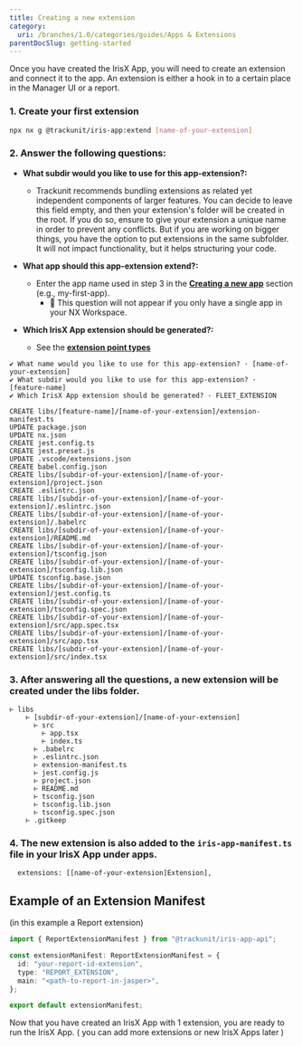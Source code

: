 ```yaml
---
title: Creating a new extension
category:
  uri: /branches/1.0/categories/guides/Apps & Extensions
parentDocSlug: getting-started
---
```


Once you have created the IrisX App, you will need to create an extension and connect it to the app. An extension is either a hook in to a certain place in the Manager UI or a report.

### 1. Create your first extension

```bash
npx nx g @trackunit/iris-app:extend [name-of-your-extension]
```

### 2. Answer the following questions:

- **What subdir would you like to use for this app-extension?:**
  - Trackunit recommends bundling extensions as related yet independent components of larger features. You can decide to leave this field empty, and then your extension's folder will be created in the root. If you do so, ensure to give your extension a unique name in order to prevent any conflicts. But if you are working on bigger things, you have the option to put extensions in the same subfolder. It will not impact functionality, but it helps structuring your code.
- **What app should this app-extension extend?:**

  - Enter the app name used in step 3 in the **[Creating a new app](https://developers.trackunit.com/docs/creating-a-new-app)** section (e.g., my-first-app).
    - 📌 This question will not appear if you only have a single app in your NX Workspace.

- **Which IrisX App extension should be generated?:**

  - See the **[extension point types](https://developers.trackunit.com/docs/extension-points)**

```
✔ What name would you like to use for this app-extension? · [name-of-your-extension]
✔ What subdir would you like to use for this app-extension? · [feature-name]
✔ Which IrisX App extension should be generated? · FLEET_EXTENSION

CREATE libs/[feature-name]/[name-of-your-extension]/extension-manifest.ts
UPDATE package.json
UPDATE nx.json
CREATE jest.config.ts
CREATE jest.preset.js
UPDATE .vscode/extensions.json
CREATE babel.config.json
CREATE libs/[subdir-of-your-extension]/[name-of-your-extension]/project.json
CREATE .eslintrc.json
CREATE libs/[subdir-of-your-extension]/[name-of-your-extension]/.eslintrc.json
CREATE libs/[subdir-of-your-extension]/[name-of-your-extension]/.babelrc
CREATE libs/[subdir-of-your-extension]/[name-of-your-extension]/README.md
CREATE libs/[subdir-of-your-extension]/[name-of-your-extension]/tsconfig.json
CREATE libs/[subdir-of-your-extension]/[name-of-your-extension]/tsconfig.lib.json
UPDATE tsconfig.base.json
CREATE libs/[subdir-of-your-extension]/[name-of-your-extension]/jest.config.ts
CREATE libs/[subdir-of-your-extension]/[name-of-your-extension]/tsconfig.spec.json
CREATE libs/[subdir-of-your-extension]/[name-of-your-extension]/src/app.spec.tsx
CREATE libs/[subdir-of-your-extension]/[name-of-your-extension]/src/app.tsx
CREATE libs/[subdir-of-your-extension]/[name-of-your-extension]/src/index.tsx
```

### 3. After answering all the questions, a new extension will be created under the libs folder.

```
⊢ libs
	⊢ [subdir-of-your-extension]/[name-of-your-extension]
      ⊢ src
        ⊢ app.tsx
        ⊢ index.ts
      ⊢ .babelrc
      ⊢ .eslintrc.json
      ⊢ extension-manifest.ts
      ⊢ jest.config.js
      ⊢ project.json
      ⊢ README.md
      ⊢ tsconfig.json
      ⊢ tsconfig.lib.json
      ⊢ tsconfig.spec.json
    ⊢ .gitkeep
```

### 4. The new extension is also added to the `iris-app-manifest.ts` file in your IrisX App under apps.

```
  extensions: [[name-of-your-extension]Extension],
```

## Example of an Extension Manifest

(in this example a Report extension)

```ts
import { ReportExtensionManifest } from "@trackunit/iris-app-api";

const extensionManifest: ReportExtensionManifest = {
  id: "your-report-id-extension",
  type: "REPORT_EXTENSION",
  main: "<path-to-report-in-jasper>",
};

export default extensionManifest;
```

Now that you have created an IrisX App with 1 extension, you are ready to run the IrisX App.
( you can add more extensions or new IrisX Apps later )
